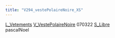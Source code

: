 ```yaml
---
title: "V294_vestePolaireNoire_XS"
---
```


[L_Vetements](notes/equipements/L_Vetements.md) [V_VestePolaireNoire](notes/equipements/vetements/V_VestePolaireNoire.md) 070322
[S_Libre](notes/statut/S_Libre.md)\
pascalNoel